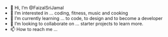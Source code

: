 - 👋 Hi, I’m @FaizalSriJamal
- 👀 I’m interested in ... coding, fitness, music and cooking
- 🌱 I’m currently learning ... to code, to design and to become a developer
- 💞️ I’m looking to collaborate on ... starter projects to learn more.
- 📫 How to reach me ...

<!---
FaizalSriJamal/FaizalSriJamal is a ✨ special ✨ repository because its `README.md` (this file) appears on your GitHub profile.
You can click the Preview link to take a look at your changes.
--->
